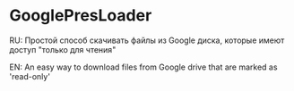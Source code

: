 # GooglePresLoader
RU: Простой способ скачивать файлы из Google диска, которые имеют доступ "только для чтения"

EN: An easy way to download files from Google drive that are marked as 'read-only'
